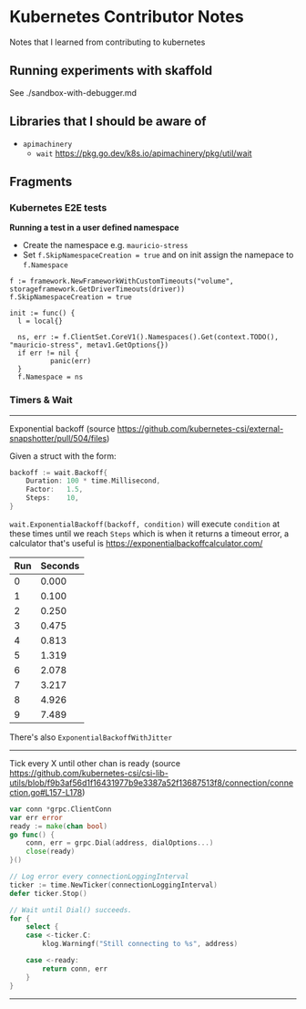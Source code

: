 # Kubernetes Contributor Notes

Notes that I learned from contributing to kubernetes

## Running experiments with skaffold

See ./sandbox-with-debugger.md

## Libraries that I should be aware of

- `apimachinery`
  - `wait` https://pkg.go.dev/k8s.io/apimachinery/pkg/util/wait

## Fragments

### Kubernetes E2E tests

**Running a test in a user defined namespace**

- Create the namespace e.g. `mauricio-stress`
- Set `f.SkipNamespaceCreation = true` and on init assign the namepace to `f.Namespace`

```golang
f := framework.NewFrameworkWithCustomTimeouts("volume", storageframework.GetDriverTimeouts(driver))
f.SkipNamespaceCreation = true

init := func() {
  l = local{}

  ns, err := f.ClientSet.CoreV1().Namespaces().Get(context.TODO(), "mauricio-stress", metav1.GetOptions{})
  if err != nil {
          panic(err)
  }
  f.Namespace = ns
```

### Timers & Wait

---

Exponential backoff (source https://github.com/kubernetes-csi/external-snapshotter/pull/504/files)

Given a struct with the form:

```go
backoff := wait.Backoff{
    Duration: 100 * time.Millisecond,
    Factor:   1.5,
    Steps:    10,
}
```

`wait.ExponentialBackoff(backoff, condition)` will execute `condition` at these times until we reach `Steps` which is when it returns a timeout error, a calculator that's useful is https://exponentialbackoffcalculator.com/

|Run|Seconds|
|---|---|
|0|0.000|
|1|0.100|
|2|0.250|
|3|0.475|
|4|0.813|
|5|1.319|
|6|2.078|
|7|3.217|
|8|4.926|
|9|7.489|

There's also `ExponentialBackoffWithJitter`

---

Tick every X until other chan is ready (source https://github.com/kubernetes-csi/csi-lib-utils/blob/f9b3af56d1f16431977b9e3387a52f13687513f8/connection/connection.go#L157-L178)

```go
var conn *grpc.ClientConn
var err error
ready := make(chan bool)
go func() {
    conn, err = grpc.Dial(address, dialOptions...)
    close(ready)
}()

// Log error every connectionLoggingInterval
ticker := time.NewTicker(connectionLoggingInterval)
defer ticker.Stop()

// Wait until Dial() succeeds.
for {
    select {
    case <-ticker.C:
        klog.Warningf("Still connecting to %s", address)

    case <-ready:
        return conn, err
    }
}
```

---
